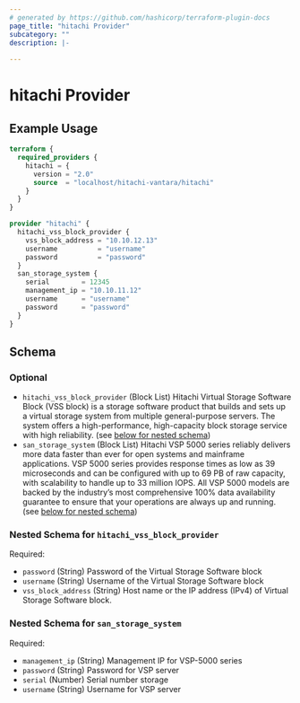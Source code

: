 ```yaml
---
# generated by https://github.com/hashicorp/terraform-plugin-docs
page_title: "hitachi Provider"
subcategory: ""
description: |-
  
---
```


# hitachi Provider



## Example Usage

```terraform
terraform {
  required_providers {
    hitachi = {
      version = "2.0"
      source  = "localhost/hitachi-vantara/hitachi"
    }
  }
}

provider "hitachi" {
  hitachi_vss_block_provider {
    vss_block_address = "10.10.12.13"
    username          = "username"
    password          = "password"
  }
  san_storage_system {
    serial        = 12345
    management_ip = "10.10.11.12"
    username      = "username"
    password      = "password"
  }
}
```

<!-- schema generated by tfplugindocs -->
## Schema

### Optional

- `hitachi_vss_block_provider` (Block List) Hitachi Virtual Storage Software Block (VSS block) is a storage software product that builds and sets up a virtual storage system from multiple general-purpose servers. The system offers a high-performance, high-capacity block storage service with high reliability. (see [below for nested schema](#nestedblock--hitachi_vss_block_provider))
- `san_storage_system` (Block List) Hitachi VSP 5000 series reliably delivers more data faster than ever for open systems and mainframe applications. VSP 5000 series provides response times as low as 39 microseconds and can be configured with up to 69 PB of raw capacity, with scalability to handle up to 33 million IOPS. All VSP 5000 models are backed by the industry’s most comprehensive 100% data availability guarantee to ensure that your operations are always up and running. (see [below for nested schema](#nestedblock--san_storage_system))

<a id="nestedblock--hitachi_vss_block_provider"></a>
### Nested Schema for `hitachi_vss_block_provider`

Required:

- `password` (String) Password of the Virtual Storage Software block
- `username` (String) Username of the Virtual Storage Software block
- `vss_block_address` (String) Host name or the IP address (IPv4) of Virtual Storage Software block.


<a id="nestedblock--san_storage_system"></a>
### Nested Schema for `san_storage_system`

Required:

- `management_ip` (String) Management IP for VSP-5000 series
- `password` (String) Password for VSP server
- `serial` (Number) Serial number storage
- `username` (String) Username for VSP server
